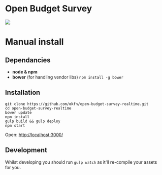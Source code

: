 Open Budget Survey
==================

![](https://secure.travis-ci.org/okfn/open-budget-survey-realtime.png?branch=master)

# Manual install

## Dependancies
- __node & npm__
- __bower__ (for handling vendor libs) `npm install -g bower`

## Installation

    git clone https://github.com/okfn/open-budget-survey-realtime.git
    cd open-budget-survey-realtime
    bower update
    npm install
    gulp build && gulp deploy
    npm start

Open: <http://localhost:3000/>

## Development

Whilst developing you should run `gulp watch` as it'll re-compile your assets
for you.
